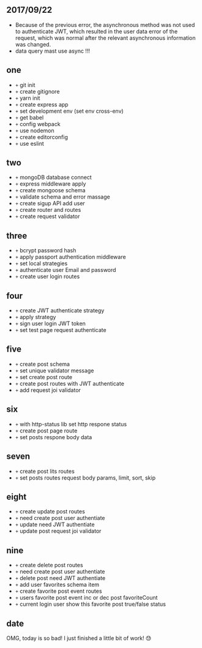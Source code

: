 ## 2017/09/22
- Because of the previous error, the asynchronous method was not used to authenticate JWT, which resulted in the user data error of the request, which was normal after the relevant asynchronous information was changed.
- data query mast use async !!!

## one
- `+` git init
- `+` create gitignore
- `+` yarn init
- `+` create express app
- `+` set development env (set env cross-env)
- `+` get babel
- `+` config webpack
- `+` use nodemon
- `+` create editorconfig
- `+` use eslint

## two
- `+` mongoDB database connect
- `+` express middleware apply
- `+` create mongoose schema
- `+` validate schema and error massage
- `+` create sigup API add user
- `+` create router and routes
- `+` create request validator

## three
- `+` bcrypt password hash
- `+` apply passport authentication middleware
- `+` set local strategies
- `+` authenticate user Email and password
- `+` create user login routes

## four
- `+` create JWT authenticate strategy
- `+` apply strategy
- `+` sign user login JWT token
- `+` set test page request authenticate

## five
- `+` create post schema
- `+` set unique validator message
- `+` set create post route
- `+` create post routes with JWT authenticate
- `+` add request joi validator

## six
- `+` with http-status lib set http respone status
- `+` create post page route
- `+` set posts respone body data

## seven
- `+` create post lits routes
- `+` set posts routes request body params, limit, sort, skip

## eight
- `+` create update post routes
- `+` need create post user authentiate
- `+` update need JWT authentiate
- `+` update post request joi validator

## nine
- `+` create delete post routes
- `+` need create post user authentiate
- `+` delete post need JWT authentiate
- `+` add user favorites schema item
- `+` create favorite post event routes
- `+` users favorite post event inc or dec post favoriteCount
- `+` current login user show this favorite post true/false status

## date
OMG, today is so bad! I just finished a little bit of work! 😓